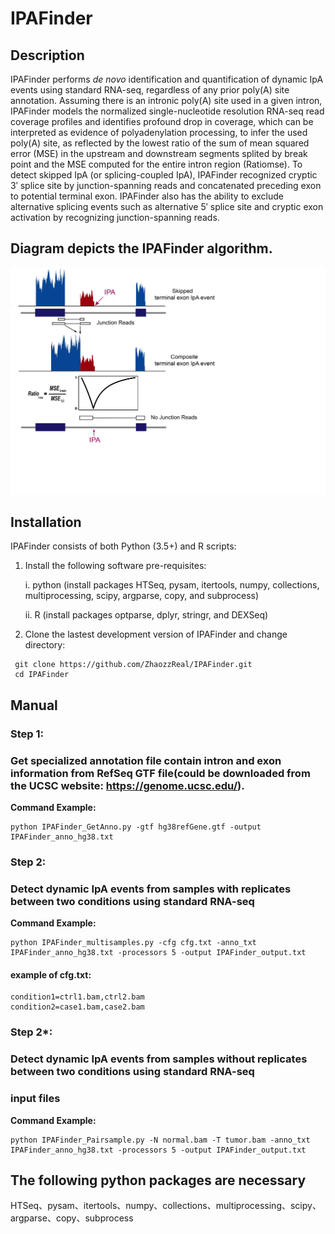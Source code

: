 # IPAFinder

## Description
IPAFinder performs *de novo* identification and quantification of dynamic IpA events using standard RNA-seq, regardless of any prior poly(A) site annotation. Assuming there is an intronic poly(A) site used in a given intron, IPAFinder models the normalized single-nucleotide resolution RNA-seq read coverage profiles and identifies profound drop in coverage, which can be interpreted as evidence of polyadenylation processing, to infer the used poly(A) site, as reflected by the lowest ratio of the sum of mean squared error (MSE) in the upstream and downstream segments splited by break point and the MSE computed for the entire intron region (Ratiomse). To detect skipped IpA (or splicing-coupled IpA), IPAFinder recognized cryptic 3′ splice site by junction-spanning reads and concatenated preceding exon to potential terminal exon. IPAFinder also has the ability to exclude alternative splicing events such as alternative 5′ splice site and cryptic exon activation by recognizing junction-spanning reads.

##  Diagram depicts the IPAFinder algorithm. 
![Sketch](https://github.com/ZhaozzReal/IPAFinder/blob/master/IPAFinder_diagram.jpg)


## Installation

IPAFinder consists of both Python (3.5+) and R scripts:

1. Install the following software pre-requisites:

   i. python (install packages HTSeq, pysam, itertools, numpy, collections, multiprocessing, scipy, argparse, copy, and subprocess)

   ii. R (install packages optparse, dplyr, stringr, and DEXSeq)

2. Clone the lastest development version of IPAFinder and change directory:

 ```
  git clone https://github.com/ZhaozzReal/IPAFinder.git
  cd IPAFinder
 ```


## Manual

### Step 1: 
### Get specialized annotation file contain intron and exon information from RefSeq GTF file(could be downloaded from the UCSC website: https://genome.ucsc.edu/).


**Command Example:**

```
python IPAFinder_GetAnno.py -gtf hg38refGene.gtf -output IPAFinder_anno_hg38.txt
```

### Step 2:
### Detect dynamic IpA events from samples with replicates between two conditions using standard RNA-seq

**Command Example:**

```
python IPAFinder_multisamples.py -cfg cfg.txt -anno_txt IPAFinder_anno_hg38.txt -processors 5 -output IPAFinder_output.txt
```

#### example of cfg.txt:

```
condition1=ctrl1.bam,ctrl2.bam 
condition2=case1.bam,case2.bam
```


### Step 2*:
### Detect dynamic IpA events from samples without replicates between two conditions using standard RNA-seq
###  input files

 **Command Example:**
 
 ```
 python IPAFinder_Pairsample.py -N normal.bam -T tumor.bam -anno_txt IPAFinder_anno_hg38.txt -processors 5 -output IPAFinder_output.txt
 ```

## The following python packages are necessary
HTSeq、pysam、itertools、numpy、collections、multiprocessing、scipy、argparse、copy、subprocess
